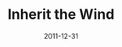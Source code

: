 ---
layout: productions
title: Inherit the Wind
date: 2011-12-31
approx_date: year
Theatre: Theatre Jacksonville
Venue: Little Theatre
cast:
crew:
- Director: Michael Lipp
---